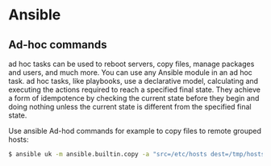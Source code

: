 # Ansible

## Ad-hoc commands
ad hoc tasks can be used to reboot servers, copy files, manage packages and users, and much more. You can use any Ansible module in an ad hoc task. ad hoc tasks, like playbooks, use a declarative model, calculating and executing the actions required to reach a specified final state. They achieve a form of idempotence by checking the current state before they begin and doing nothing unless the current state is different from the specified final state.

Use ansible Ad-hod commands for example to copy files to remote grouped hosts:
```bash
$ ansible uk -m ansible.builtin.copy -a "src=/etc/hosts dest=/tmp/hosts"
```